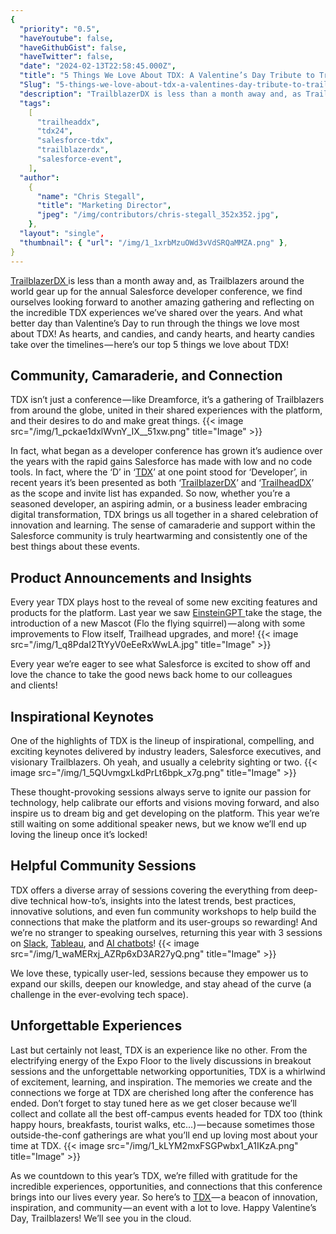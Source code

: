 ```yaml
---
{
  "priority": "0.5",
  "haveYoutube": false,
  "haveGithubGist": false,
  "haveTwitter": false,
  "date": "2024-02-13T22:58:45.000Z",
  "title": "5 Things We Love About TDX: A Valentine’s Day Tribute to Trailblazers",
  "Slug": "5-things-we-love-about-tdx-a-valentines-day-tribute-to-trailblazers",
  "description": "TrailblazerDX is less than a month away and, as Trailblazers around the world gear up for the annual Salesforce developer conference, we find ourselves looking forward to another amazing gathering and reflecting on the incredible TDX experiences we’ve shared over the years..",
  "tags":
    [
      "trailheaddx",
      "tdx24",
      "salesforce-tdx",
      "trailblazerdx",
      "salesforce-event",
    ],
  "author":
    {
      "name": "Chris Stegall",
      "title": "Marketing Director",
      "jpeg": "/img/contributors/chris-stegall_352x352.jpg",
    },
  "layout": "single",
  "thumbnail": { "url": "/img/1_1xrbMzuOWd3vVdSRQaMMZA.png" },
}
---
```


[TrailblazerDX ](https://www.salesforce.com/trailblazerdx)is less than a month away and, as Trailblazers around the world gear up for the annual Salesforce developer conference, we find ourselves looking forward to another amazing gathering and reflecting on the incredible TDX experiences we’ve shared over the years.
And what better day than Valentine’s Day to run through the things we love most about TDX! As hearts, and candies, and candy hearts, and hearty candies take over the timelines — here’s our top 5 things we love about TDX!

## Community, Camaraderie, and Connection

TDX isn’t just a conference — like Dreamforce, it’s a gathering of Trailblazers from around the globe, united in their shared experiences with the platform, and their desires to do and make great things.
{{< image src="/img/1_pckae1dxlWvnY_IX__51xw.png" title="Image" >}}

In fact, what began as a developer conference has grown it’s audience over the years with the rapid gains Salesforce has made with low and no code tools. In fact, where the ‘D’ in ‘[TDX](https://www.salesforce.com/trailblazerdx)’ at one point stood for ‘Developer’, in recent years it’s been presented as both ‘[TrailblazerDX](https://www.salesforce.com/trailblazerdx)’ and ‘[TrailheadDX](https://www.salesforce.com/trailblazerdx)’ as the scope and invite list has expanded.
So now, whether you’re a seasoned developer, an aspiring admin, or a business leader embracing digital transformation, TDX brings us all together in a shared celebration of innovation and learning. The sense of camaraderie and support within the Salesforce community is truly heartwarming and consistently one of the best things about these events.

## Product Announcements and Insights

Every year TDX plays host to the reveal of some new exciting features and products for the platform. Last year we saw [EinsteinGPT ](https://www.salesforce.com/news/press-releases/2023/03/07/einstein-generative-ai/)take the stage, the introduction of a new Mascot (Flo the flying squirrel) — along with some improvements to Flow itself, Trailhead upgrades, and more!
{{< image src="/img/1_q8PdaI2TtYyV0eEeRxWwLA.jpg" title="Image" >}}

Every year we’re eager to see what Salesforce is excited to show off and love the chance to take the good news back home to our colleagues and clients!

## Inspirational Keynotes

One of the highlights of TDX is the lineup of inspirational, compelling, and exciting keynotes delivered by industry leaders, Salesforce executives, and visionary Trailblazers. Oh yeah, and usually a celebrity sighting or two.
{{< image src="/img/1_5QUvmgxLkdPrLt6bpk_x7g.png" title="Image" >}}

These thought-provoking sessions always serve to ignite our passion for technology, help calibrate our efforts and visions moving forward, and also inspire us to dream big and get developing on the platform. This year we’re still waiting on some additional speaker news, but we know we’ll end up loving the lineup once it’s locked!

## Helpful Community Sessions

TDX offers a diverse array of sessions covering the everything from deep-dive technical how-to’s, insights into the latest trends, best practices, innovative solutions, and even fun community workshops to help build the connections that make the platform and its user-groups so rewarding! And we’re no stranger to speaking ourselves, returning this year with 3 sessions on [Slack](https://reg.salesforce.com/flow/plus/tdx24/sessioncatalog/page/Catalog?_ga=2.49532582.1685950131.1707777742-1627426254.1707170226&search=rodriguez), [Tableau](https://reg.salesforce.com/flow/plus/tdx24/sessioncatalog/page/Catalog?_ga=2.49532582.1685950131.1707777742-1627426254.1707170226&search=stegall), and [AI chatbots](https://reg.salesforce.com/flow/plus/tdx24/sessioncatalog/page/Catalog?_ga=2.49532582.1685950131.1707777742-1627426254.1707170226&search=kaufman)!
{{< image src="/img/1_waMERxj_AZRp6xD3AR27yQ.png" title="Image" >}}

We love these, typically user-led, sessions because they empower us to expand our skills, deepen our knowledge, and stay ahead of the curve (a challenge in the ever-evolving tech space).

## Unforgettable Experiences

Last but certainly not least, TDX is an experience like no other. From the electrifying energy of the Expo Floor to the lively discussions in breakout sessions and the unforgettable networking opportunities, TDX is a whirlwind of excitement, learning, and inspiration. The memories we create and the connections we forge at TDX are cherished long after the conference has ended. Don’t forget to stay tuned here as we get closer because we’ll collect and collate all the best off-campus events headed for TDX too (think happy hours, breakfasts, tourist walks, etc…) — because sometimes those outside-the-conf gatherings are what you’ll end up loving most about your time at TDX.
{{< image src="/img/1_kLYM2mxFSGPwbx1_A1IKzA.png" title="Image" >}}

As we countdown to this year’s TDX, we’re filled with gratitude for the incredible experiences, opportunities, and connections that this conference brings into our lives every year.
So here’s to [TDX ](https://www.salesforce.com/trailblazerdx)— a beacon of innovation, inspiration, and community — an event with a lot to love. Happy Valentine’s Day, Trailblazers!
We’ll see you in the cloud.
